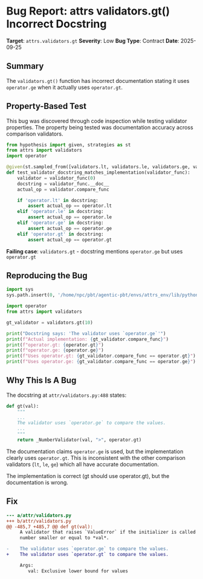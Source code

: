 # Bug Report: attrs validators.gt() Incorrect Docstring

**Target**: `attrs.validators.gt`
**Severity**: Low
**Bug Type**: Contract
**Date**: 2025-09-25

## Summary

The `validators.gt()` function has incorrect documentation stating it uses `operator.ge` when it actually uses `operator.gt`.

## Property-Based Test

This bug was discovered through code inspection while testing validator properties. The property being tested was documentation accuracy across comparison validators.

```python
from hypothesis import given, strategies as st
from attrs import validators
import operator

@given(st.sampled_from([validators.lt, validators.le, validators.ge, validators.gt]))
def test_validator_docstring_matches_implementation(validator_func):
    validator = validator_func(0)
    docstring = validator_func.__doc__
    actual_op = validator.compare_func

    if 'operator.lt' in docstring:
        assert actual_op == operator.lt
    elif 'operator.le' in docstring:
        assert actual_op == operator.le
    elif 'operator.ge' in docstring:
        assert actual_op == operator.ge
    elif 'operator.gt' in docstring:
        assert actual_op == operator.gt
```

**Failing case**: `validators.gt` - docstring mentions `operator.ge` but uses `operator.gt`

## Reproducing the Bug

```python
import sys
sys.path.insert(0, '/home/npc/pbt/agentic-pbt/envs/attrs_env/lib/python3.13/site-packages')

import operator
from attrs import validators

gt_validator = validators.gt(10)

print("Docstring says: 'The validator uses `operator.ge`'")
print(f"Actual implementation: {gt_validator.compare_func}")
print(f"operator.gt: {operator.gt}")
print(f"operator.ge: {operator.ge}")
print(f"Uses operator.gt: {gt_validator.compare_func == operator.gt}")
print(f"Uses operator.ge: {gt_validator.compare_func == operator.ge}")
```

## Why This Is A Bug

The docstring at `attr/validators.py:488` states:

```python
def gt(val):
    """
    ...
    The validator uses `operator.ge` to compare the values.
    ...
    """
    return _NumberValidator(val, ">", operator.gt)
```

The documentation claims `operator.ge` is used, but the implementation clearly uses `operator.gt`. This is inconsistent with the other comparison validators (`lt`, `le`, `ge`) which all have accurate documentation.

The implementation is correct (gt should use operator.gt), but the documentation is wrong.

## Fix

```diff
--- a/attr/validators.py
+++ b/attr/validators.py
@@ -485,7 +485,7 @@ def gt(val):
     A validator that raises `ValueError` if the initializer is called with a
     number smaller or equal to *val*.

-    The validator uses `operator.ge` to compare the values.
+    The validator uses `operator.gt` to compare the values.

     Args:
        val: Exclusive lower bound for values
```